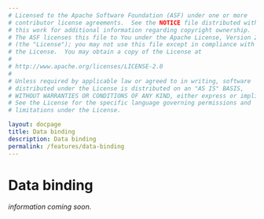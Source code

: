 ```yaml
---
# Licensed to the Apache Software Foundation (ASF) under one or more
# contributor license agreements.  See the NOTICE file distributed with
# this work for additional information regarding copyright ownership.
# The ASF licenses this file to You under the Apache License, Version 2.0
# (the "License"); you may not use this file except in compliance with
# the License.  You may obtain a copy of the License at
# 
# http://www.apache.org/licenses/LICENSE-2.0
# 
# Unless required by applicable law or agreed to in writing, software
# distributed under the License is distributed on an "AS IS" BASIS,
# WITHOUT WARRANTIES OR CONDITIONS OF ANY KIND, either express or implied.
# See the License for the specific language governing permissions and
# limitations under the License.

layout: docpage
title: Data binding
description: Data binding
permalink: /features/data-binding
---
```

# Data binding

*information coming soon.*
